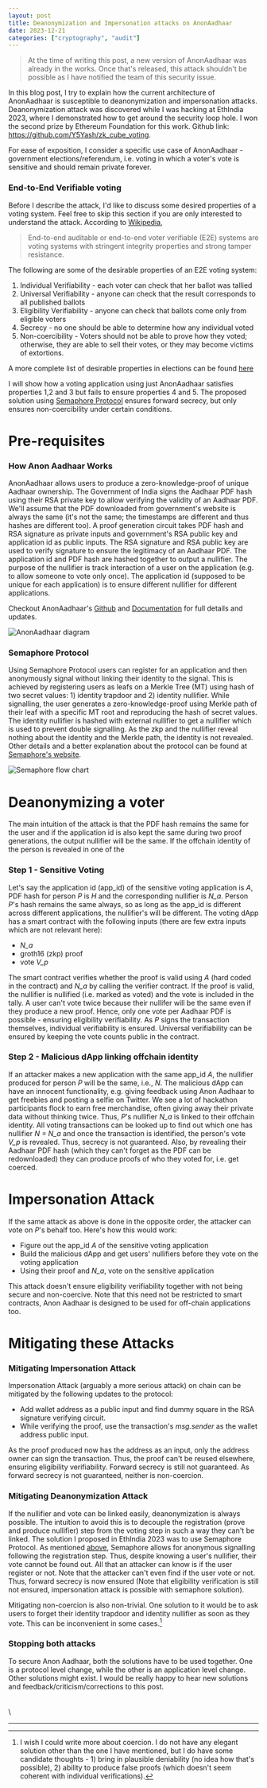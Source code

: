 ```yaml
---
layout: post
title: Deanonymization and Impersonation attacks on AnonAadhaar
date: 2023-12-21
categories: ["cryptography", "audit"]
---
```


> At the time of writing this post, a new version of AnonAadhaar was already in the works. Once that's released, this attack shouldn't be possible as I have notified the team of this security issue.


In this blog post, I try to explain how the current architecture of AnonAadhaar is susceptible to deanonymization and impersonation attacks. Deanonymization attack was discovered while I was hacking at EthIndia 2023, where I demonstrated how to get around the security loop hole. I won the second prize by Ethereum Foundation for this work. Github link: https://github.com/Y5Yash/zk_cube_voting.

For ease of exposition, I consider a specific use case of AnonAadhaar - government elections/referendum, i.e. voting in which a voter's vote is sensitive and should remain private forever. 

### End-to-End Verifiable voting
Before I describe the attack, I'd like to discuss some desired properties of a voting system. Feel free to skip this section if you are only interested to understand the attack. According to [Wikipedia](https://en.wikipedia.org/wiki/End-to-end_auditable_voting_systems),
> End-to-end auditable or end-to-end voter verifiable (E2E) systems are voting systems with stringent integrity properties and strong tamper resistance.

The following are some of the desirable properties of an E2E voting system:
 1. Individual Verifiability - each voter can check that her ballot was tallied
 2. Universal Verifiability - anyone can check that the result corresponds to all published ballots
 3. Eligibility Verifiability - anyone can check that ballots come only from eligible voters
 4. Secrecy - no one should be able to determine how any individual voted
 5. Non-coercibility - Voters should not be able to prove how they voted; otherwise, they are able to sell their votes, or they may become victims of extortions.

A more complete list of desirable properties in elections can be found [here](https://www.cs.cornell.edu/courses/cs513/2002SP/proj.00.StuSolns/sp2580.htm)

I will show how a voting application using just AnonAadhaar satisfies properties 1,2 and 3 but fails to ensure properties 4 and 5. The proposed solution using [Semaphore Protocol](https://semaphore.pse.dev/) ensures forward secrecy, but only ensures non-coercibility under certain conditions.

# Pre-requisites

### How Anon Aadhaar Works

AnonAadhaar allows users to produce a zero-knowledge-proof of unique Aadhaar ownership. The Government of India signs the Aadhaar PDF hash using their RSA private key to allow verifying the validity of an Aadhaar PDF. We'll assume that the PDF downloaded from government's website is always the same (it's not the same; the timestamps are different and thus hashes are different too). A proof generation circuit takes PDF hash and RSA signature as private inputs and government's RSA public key and application id as public inputs. The RSA signature and RSA public key are used to verify signature to ensure the legitimacy of an Aadhaar PDF. The application id and PDF hash are hashed together to output a nullifier. The purpose of the nullifier is track interaction of a user on the application (e.g. to allow someone to vote only once). The application id (supposed to be unique for each application) is to ensure different nullifier for different applications.

Checkout AnonAadhaar's [Github](https://github.com/privacy-scaling-explorations/anon-aadhaar) and [Documentation](https://anon-aadhaar-documentation.vercel.app/) for full details and updates.

![AnonAadhaar diagram](../../assets/images/blog/deanonimization_anonaadhaar/anonaadhaar.png)

### Semaphore Protocol

Using Semaphore Protocol users can register for an application and then anonymously signal without linking their identity to the signal. This is achieved by registering users as leafs on a Merkle Tree (MT) using hash of two secret values: 1) identity trapdoor and 2) identity nullifier. While signalling, the user generates a zero-knowledge-proof using Merkle path of their leaf with a specific MT root and reproducing the hash of secret values. The identity nullifier is hashed with external nullifier to get a nullifier which is used to prevent double signalling. As the zkp and the nullifier reveal nothing about the identity and the Merkle path, the identity is not revealed. Other details and a better explanation about the protocol can be found at [Semaphore's website](https://semaphore.pse.dev/).

![Semaphore flow chart](../../assets/images/blog/deanonimization_anonaadhaar/semaphore.jpeg)

# Deanonymizing a voter

The main intuition of the attack is that the PDF hash remains the same for the user and if the application id is also kept the same during two proof generations, the output nullifier will be the same. If the offchain identity of the person is revealed in one of the 

### Step 1 - Sensitive Voting

Let's say the application id (app_id) of the sensitive voting application is *A*, PDF hash for person *P* is *H* and the corresponding nullifier is *N_a*. Person *P*'s hash remains the same always, so as long as the app_id is different across different applications, the nullifier's will be different. The voting dApp has a smart contract with the following inputs (there are few extra inputs which are not relevant here):
 - *N_a*
 - groth16 (zkp) proof
 - vote *V_p*

The smart contract verifies whether the proof is valid using *A* (hard coded in the contract) and *N_a* by calling the verifier contract. If the proof is valid, the nullifier is nullified (i.e. marked as voted) and the vote is included in the tally. A user can't vote twice because their nullifer will be the same even if they produce a new proof. Hence, only one vote per Aadhaar PDF is possible - ensuring eligibility verifiability. As *P* signs the transaction themselves, individual verifiability is ensured. Universal verifiability can be ensured by keeping the vote counts public in the contract.

### Step 2 - Malicious dApp linking offchain identity

If an attacker makes a new application with the same app_id *A*, the nullifier produced for person *P* will be the same, i.e., *N*. The malicious dApp can have an innocent functionality, e.g. giving feedback using Anon Aadhaar to get freebies and posting a selfie on Twitter. We see a lot of hackathon participants flock to earn free merchandise, often giving away their private data without thinking twice. Thus, *P*'s nullifier *N_a* is linked to their offchain identity.
All voting transactions can be looked up to find out which one has nullifier *N = N_a* and once the transaction is identified, the person's vote *V_p* is revealed.
Thus, secrecy is not guaranteed. Also, by revealing their Aadhaar PDF hash (which they can't forget as the PDF can be redownloaded) they can produce proofs of who they voted for, i.e. get coerced.

# Impersonation Attack

If the same attack as above is done in the opposite order, the attacker can vote on *P*'s behalf too. Here's how this would work:
 - Figure out the app_id *A* of the sensitive voting application
 - Build the malicious dApp and get users' nullifiers before they vote on the voting application
 - Using their proof and *N_a*, vote on the sensitive application

This attack doesn't ensure eligibility verifiability together with not being secure and non-coercive. Note that this need not be restricted to smart contracts, Anon Aadhaar is designed to be used for off-chain applications too.

# Mitigating these Attacks

### Mitigating Impersonation Attack

Impersonation Attack (arguably a more serious attack) on chain can be mitigated by the following updates to the protocol:
 - Add wallet address as a public input and find dummy square in the RSA signature verifying circuit.
 - While verifying the proof, use the transaction's *msg.sender* as the wallet address public input.

As the proof produced now has the address as an input, only the address owner can sign the transaction. Thus, the proof can't be reused elsewhere, ensuring eligibility verifiability. Forward secrecy is still not guaranteed. As forward secrecy is not guaranteed, neither is non-coercion.

### Mitigating Deanonymization Attack

If the nullifier and vote can be linked easily, deanonymization is always possible. The intuition to avoid this is to decouple the registration (prove and produce nullifier) step from the voting step in such a way they can't be linked. The solution I proposed in EthIndia 2023 was to use Semaphore Protocol. As mentioned [above](#semaphore-protocol), Semaphore allows for anonymous signalling following the registration step. Thus, despite knowing a user's nullifier, their vote cannot be found out. All that an attacker can know is if the user register or not. Note that the attacker can't even find if the user vote or not. Thus, forward secrecy is now ensured (Note that eligibility verification is still not ensured, impersonation attack is possible with semaphore solution).

Mitigating non-coercion is also non-trivial. One solution to it would be to ask users to forget their identity trapdoor and identity nullifier as soon as they vote. This can be inconvenient in some cases.[^1]

### Stopping both attacks

To secure Anon Aadhaar, both the solutions have to be used together. One is a protocol level change, while the other is an application level change. Other solutions might exist. I would be really happy to hear new solutions and feedback/criticism/corrections to this post.\
\
\
\
___

[^1]: I wish I could write more about coercion. I do not have any elegant solution other than the one I have mentioned, but I do have some candidate thoughts - 1) bring in plausible deniability (no idea how that's possible), 2) ability to produce false proofs (which doesn't seem coherent with individual verifications).
